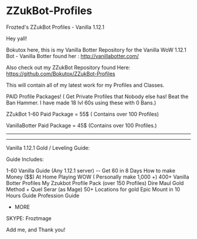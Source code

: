 # ZZukBot-Profiles
Frozted's ZZukBot Profiles - Vanilla 1.12.1

Hey yall!

Bokutox here, this is my Vanilla Botter Repository for the Vanilla WoW 1.12.1 Bot - Vanilla Botter found her : 
http://vanillabotter.com/

Also check out my ZZukBot Repository found Here:
https://github.com/Bokutox/ZZukBot-Profiles

This will contain all of my latest work for my Profiles and Classes. 



PAID Profile Packages! ( Get Private Profiles that Nobody else has! Beat the Ban Hammer. I have made 18 lvl 60s using these with 0 Bans.)

ZZukBot 1-60 Paid Package = 55$ ( Contains over 100 Profiles)

VanillaBotter Paid Package = 45$ (Contains over 100 Profiles.)


----------------------------------------------------
----------------------------------------------------

Vanilla 1.12.1 Gold / Leveling Guide:

Guide Includes:

1-60 Vanilla Guide (Any 1.12.1 server) -- Get 60 in 8 Days
How to make Money ($$) At Home Playing WOW ( Personally make 1,000 +)
400+ Vanilla Botter Profiles
My Zzukbot Profile Pack (over 150 Profiles)
Dire Maul Gold Method + Quel Serar (as Mage)
50+ Locations for gold
Epic Mount in 10 Hours Guide
Profession Guide
+ MORE



SKYPE:
Froztmage

Add me, and Thank you!
